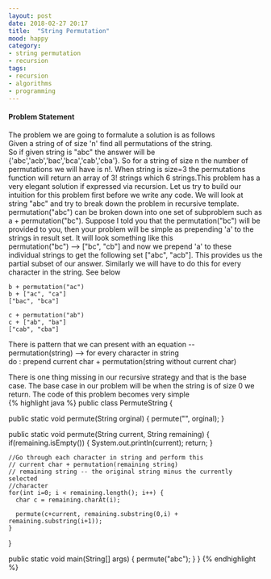 ```yaml
---
layout: post
date: 2018-02-27 20:17
title:  "String Permutation"
mood: happy
category: 
- string permutation
- recursion
tags:
- recursion
- algorithms
- programming
---
```


#### Problem Statement
The problem we are going to formalute a solution is as follows  
Given a string of of size 'n' find all permutations of the string.  
So if given string is "abc" the answer will be {'abc','acb','bac','bca','cab','cba'}. So for a string of size n the number of permutations we will have is n!. When string is size=3 the permutations function will return an array of 3! strings which 6 strings.This problem has a very elegant solution if expressed via recursion. Let us try to build our intuition for this problem first before we write any code. We will look at string "abc" and try to break down the problem in recursive template.  
permutation("abc") can be broken down into one set of subproblem  such as 
a + permutation("bc"). Suppose I told you that the permutation("bc") will be provided to you, then your problem will be simple as prepending 'a' to the strings in result set. It will look something like this  
permutation("bc") --> ["bc", "cb"] and now we prepend 'a' to these individual strings to get the following set ["abc", "acb"]. This provides us the partial subset of our answer. Similarly we will have to do this for every character in the string. See below
```
b + permutation("ac")
b + ["ac", "ca"]
["bac", "bca"]
```

```
c + permutation("ab")
c + ["ab", "ba"]
["cab", "cba"]
```
There is pattern that we can present with an equation --  
permutation(string) --> for every character in string  
                           do :
                               prepend current char + permutation(string without current char)  
                         
                         
There is one thing missing in our recursive strategy and that is the base case. The base case in our problem will be when the string is of size 0 we return. The code of this problem becomes very simple  
{% highlight java  %}
public class PermuteString {

  public static void permute(String orginal) {
    permute("", orginal);
  }
  
  public static void permute(String current, String remaining) {
    if(remaining.isEmpty()) {
      System.out.println(current);
      return;
    }
    
    //Go through each character in string and perform this  
    // current char + permutation(remaining string)  
    // remaining string -- the original string minus the currently selected  
    //character
    for(int i=0; i < remaining.length(); i++) {
      char c = remaining.charAt(i);
        
      permute(c+current, remaining.substring(0,i) + remaining.substring(i+1));
    }
  }

  public static void main(String[] args) {
    permute("abc");
  }
}
{% endhighlight %} 
